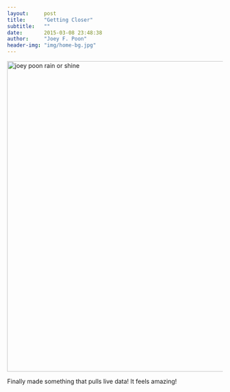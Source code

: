 ```yaml
---
layout:     post
title:      "Getting Closer"
subtitle:   ""
date:       2015-03-08 23:48:38
author:     "Joey F. Poon"
header-img: "img/home-bg.jpg"
---
```


<a href="https://github.com/joeypoon/rain_or_shine"><img class="alignnone size-full wp-image-167" src="http://temp.nickydisla.com/temp/wp-content/uploads/2015/05/rain_shine.png" alt="joey poon rain or shine" width="1438" height="725" /></a>

<p>Finally made something that pulls live data! It feels amazing!</p>
